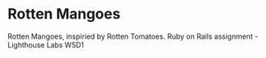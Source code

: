 # Rotten Mangoes

Rotten Mangoes, inspiried by Rotten Tomatoes. Ruby on Rails assignment - Lighthouse Labs W5D1